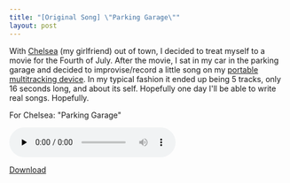 ```yaml
---
title: "[Original Song] \"Parking Garage\""
layout: post
---
```


With <a href="http://www.chelseahollow.com">Chelsea</a> (my girlfriend) out of town, I decided to treat myself to a movie for the Fourth of July. After the movie, I sat in my car in the parking garage and decided to improvise/record a little song on my <a href="{{ site.url }}/blog/in-dixie-land-where-i-was-born/">portable multitracking device</a>. In my typical fashion it ended up being 5 tracks, only 16 seconds long, and about its self. Hopefully one day I'll be able to write real songs. Hopefully.

For Chelsea: "Parking Garage"

<audio id="wp_mep_24" src="{{ site.url }}/uploads/2009/07/Parking-Garage.mp3" type="audio/mp3"    controls="controls" preload="none"  ></audio>

<a href="{{ site.url }}/uploads/2009/07/Parking-Garage.mp3">Download</a>
